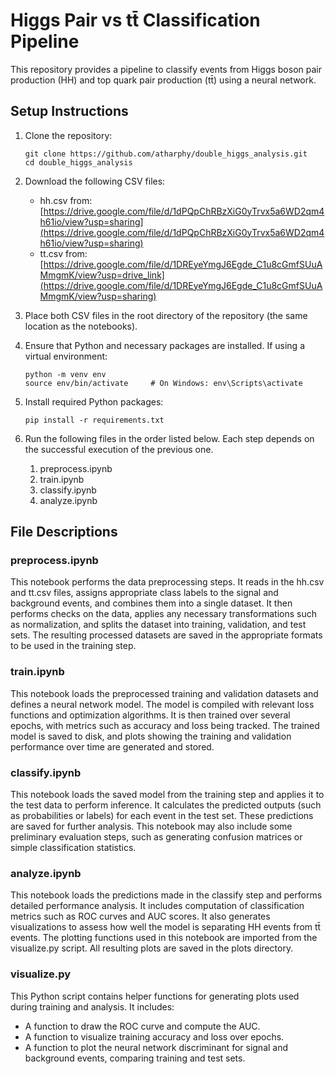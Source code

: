 # Higgs Pair vs tt̄ Classification Pipeline

This repository provides a pipeline to classify events from Higgs boson pair production (HH) and top quark pair production (tt̄) using a neural network.

## Setup Instructions

1. Clone the repository:
   ```
   git clone https://github.com/atharphy/double_higgs_analysis.git
   cd double_higgs_analysis
   ```

2. Download the following CSV files:
   - hh.csv from: [https://drive.google.com/file/d/1dPQpChRBzXiG0yTrvx5a6WD2qm4h61io/view?usp=sharing](https://drive.google.com/file/d/1dPQpChRBzXiG0yTrvx5a6WD2qm4h61io/view?usp=sharing)
   - tt.csv from: [https://drive.google.com/file/d/1DREyeYmgJ6Egde_C1u8cGmfSUuAMmgmK/view?usp=drive_link](https://drive.google.com/file/d/1DREyeYmgJ6Egde_C1u8cGmfSUuAMmgmK/view?usp=sharing)

3. Place both CSV files in the root directory of the repository (the same location as the notebooks).

4. Ensure that Python and necessary packages are installed. If using a virtual environment:
   ```
   python -m venv env
   source env/bin/activate     # On Windows: env\Scripts\activate
   ```

5. Install required Python packages:
   ```
   pip install -r requirements.txt
   ```

6. Run the following files in the order listed below. Each step depends on the successful execution of the previous one.

   1. preprocess.ipynb
   2. train.ipynb
   3. classify.ipynb
   4. analyze.ipynb

## File Descriptions

### preprocess.ipynb

This notebook performs the data preprocessing steps. It reads in the hh.csv and tt.csv files, assigns appropriate class labels to the signal and background events, and combines them into a single dataset. It then performs checks on the data, applies any necessary transformations such as normalization, and splits the dataset into training, validation, and test sets. The resulting processed datasets are saved in the appropriate formats to be used in the training step.

### train.ipynb

This notebook loads the preprocessed training and validation datasets and defines a neural network model. The model is compiled with relevant loss functions and optimization algorithms. It is then trained over several epochs, with metrics such as accuracy and loss being tracked. The trained model is saved to disk, and plots showing the training and validation performance over time are generated and stored.

### classify.ipynb

This notebook loads the saved model from the training step and applies it to the test data to perform inference. It calculates the predicted outputs (such as probabilities or labels) for each event in the test set. These predictions are saved for further analysis. This notebook may also include some preliminary evaluation steps, such as generating confusion matrices or simple classification statistics.

### analyze.ipynb

This notebook loads the predictions made in the classify step and performs detailed performance analysis. It includes computation of classification metrics such as ROC curves and AUC scores. It also generates visualizations to assess how well the model is separating HH events from tt̄ events. The plotting functions used in this notebook are imported from the visualize.py script. All resulting plots are saved in the plots directory.

### visualize.py

This Python script contains helper functions for generating plots used during training and analysis. It includes:

- A function to draw the ROC curve and compute the AUC.
- A function to visualize training accuracy and loss over epochs.
- A function to plot the neural network discriminant for signal and background events, comparing training and test sets.
